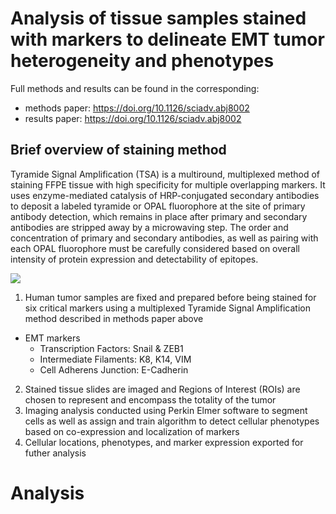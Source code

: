# Analysis of tissue samples stained with markers to delineate EMT tumor heterogeneity and phenotypes

Full methods and results can be found in the corresponding:

- methods paper: https://doi.org/10.1126/sciadv.abj8002
- results paper: https://doi.org/10.1126/sciadv.abj8002

## Brief overview of staining method 
Tyramide Signal Amplification (TSA) is a multiround, multiplexed method of staining FFPE tissue with high specificity for multiple overlapping markers. It uses enzyme-mediated catalysis of HRP-conjugated secondary antibodies to deposit a labeled tyramide or OPAL fluorophore at the site of primary antibody detection, which remains in place after primary and secondary antibodies are stripped away by a microwaving step. The order and concentration of primary and secondary antibodies, as well as pairing with each OPAL fluorophore must be carefully considered based on overall intensity of protein expression and detectability of epitopes. 

![](https://ars.els-cdn.com/content/image/1-s2.0-S0091679X22000796-f08-01-9780323900188.jpg)

1. Human tumor samples are fixed and prepared before being stained for six critical markers using a multiplexed Tyramide Signal Amplification method described in methods paper above
* EMT markers
  + Transcription Factors: Snail & ZEB1
  + Intermediate Filaments: K8, K14, VIM
  + Cell Adherens Junction: E-Cadherin
2.  Stained tissue slides are imaged and Regions of Interest (ROIs) are chosen to represent and encompass the totality of the tumor
3.  Imaging analysis conducted using Perkin Elmer software to segment cells as well as assign and train algorithm to detect cellular phenotypes based on co-expression and localization of markers
4. Cellular locations, phenotypes, and marker expression exported for futher analysis

# Analysis 

